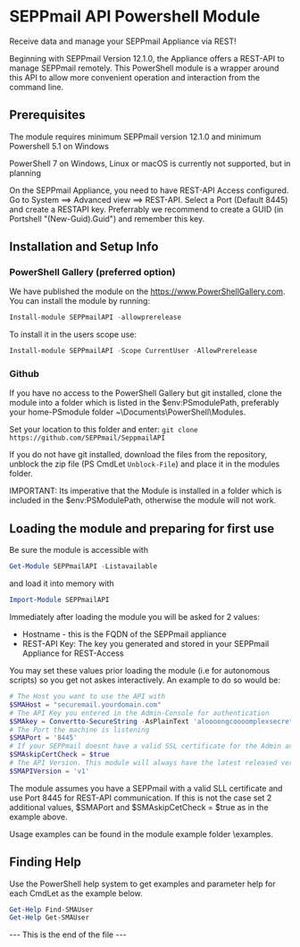 # SEPPmail API Powershell Module

Receive data and manage your SEPPmail Appliance via REST!

Beginning with SEPPmail Version 12.1.0, the Appliance offers a REST-API to manage SEPPmail remotely.
This PowerShell module is a wrapper around this API to allow more convenient operation and interaction from the command line.

## Prerequisites

The module requires minimum SEPPmail version 12.1.0 and minimum Powershell 5.1 on Windows

PowerShell 7 on Windows, Linux or macOS is currently not supported, but in planning

On the SEPPmail Appliance, you need to have REST-API Access configured.
Go to System ==> Advanced view ==> REST-API.
Select a Port (Default 8445) and create a RESTAPI key.
Preferrably we recommend to create a GUID (in Portshell "(New-Guid).Guid") and remember this key.

## Installation and Setup Info

### PowerShell Gallery (preferred option)

We have published the module on the <https://www.PowerShellGallery.com>. You can install the module by running:

```powershell
Install-module SEPPmailAPI -allowprerelease
```

To install it in the users scope use:

```powershell
Install-module SEPPmailAPI -Scope CurrentUser -AllowPrerelease
```

### Github

If you have no access to the PowerShell Gallery but git installed, clone the module into a folder which is listed in the $env:PSmodulePath, preferably your home-PSmodule folder ~\Documents\PowerShell\Modules.

Set your location to this folder and enter:
`git clone https://github.com/SEPPmail/SeppmailAPI`

If you do not have git installed, download the files from the repository, unblock the zip file (PS CmdLet `Unblock-File`) and place it in the modules folder.

IMPORTANT: Its imperative that the Module is installed in a folder which is included in the $env:PSModulePath, otherwise the module will not work.

## Loading the module and preparing for first use

Be sure the module is accessible with

```powershell
Get-Module SEPPmailAPI -Listavailable
```

and load it into memory with

```powershell
Import-Module SEPPmailAPI
```

Immediately after loading the module you will be asked for 2 values:

* Hostname - this is the FQDN of the SEPPmail appliance
* REST-API Key: The key you generated and stored in your SEPPmail Appliance for REST-Access

You may set these values prior loading the module (i.e for autonomous scripts) so you get not askes interactively. An example to do so would be:

```powershell
# The Host you want to use the API with
$SMAHost = "securemail.yourdomain.com"
# The API Key you entered in the Admin-Console for authentication
$SMAkey = Convertto-SecureString -AsPlainText 'aloooongcoooomplexsecretkeyyyyyyyyyyyy' -Force
# The Port the machine is listening
$SMAPort = '8445'
# If your SEPPmail doesnt have a valid SSL certificate for the Admin and API Interface set this to $true
$SMAskipCertCheck = $true
# The API Version. This module will always have the latest released version as default.
$SMAPIVersion = 'v1'
```
The module assumes you have a SEPPmail with a valid SLL certificate and use Port 8445 for REST-API communication. If this is not the case set 2 additional values, $SMAPort and $SMAskipCetCheck = $true as in the example above.

Usage examples can be found in the module example folder \examples.

## Finding Help

Use the PowerShell help system to get examples and parameter help for each CmdLet as the example below.

```powershell
Get-Help Find-SMAUser
Get-Help Get-SMAUser
```

--- This is the end of the file ---
